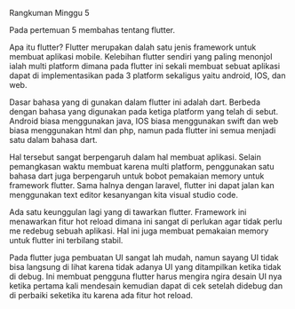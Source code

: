 <hi>Rangkuman Minggu 5</h1>

Pada pertemuan 5 membahas tentang flutter.

Apa itu flutter? Flutter merupakan dalah satu jenis framework untuk membuat aplikasi mobile. Kelebihan flutter sendiri yang paling menonjol ialah multi platform dimana pada flutter ini sekali membuat sebuat aplikasi dapat di implementasikan pada 3 platform sekaligus yaitu android, IOS, dan web.

Dasar bahasa yang di gunakan dalam flutter ini adalah dart. Berbeda dengan bahasa yang digunakan pada ketiga platform yang telah di sebut. Android biasa menggunakan java, IOS biasa menggunakan swift dan web biasa menggunakan html dan php, namun pada flutter ini semua menjadi satu dalam bahasa dart.

Hal tersebut sangat berpengaruh dalam hal membuat aplikasi. Selain pemangkasan waktu membuat karena multi platform, penggunakan satu bahasa dart juga berpengaruh untuk bobot pemakaian memory untuk framework flutter. Sama halnya dengan laravel, flutter ini dapat jalan kan menggunakan text editor kesanyangan kita visual studio code.

Ada satu keunggulan lagi yang di tawarkan flutter. Framework ini menawarkan fitur hot reload dimana ini sangat di perlukan agar tidak perlu me redebug sebuah aplikasi. Hal ini juga membuat pemakaian memory untuk flutter ini terbilang stabil.

Pada flutter juga pembuatan UI sangat lah mudah, namun sayang UI tidak bisa langsung di lihat karena tidak adanya UI yang ditampilkan ketika tidak di debug. Ini membuat pengguna flutter harus mengira ngira desain UI nya ketika pertama kali mendesain kemudian dapat di cek setelah didebug dan di perbaiki seketika itu karena ada fitur hot reload.
